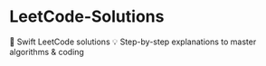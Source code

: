 # LeetCode-Solutions
🚀 Swift LeetCode solutions 
💡 Step-by-step explanations to master algorithms &amp; coding
